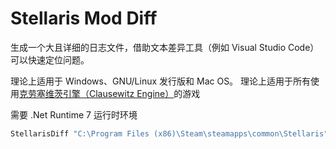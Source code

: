# Stellaris Mod Diff

生成一个大且详细的日志文件，借助文本差异工具（例如 Visual Studio Code）可以快速定位问题。

理论上适用于 Windows、GNU/Linux 发行版和 Mac OS。
理论上适用于所有使用[克劳塞维茨引擎（Clausewitz Engine）](https://wikipedia.org/wiki/Clausewitz_Engine)的游戏

需要 .Net Runtime 7 运行时环境

```powershell
StellarisDiff "C:\Program Files (x86)\Steam\steamapps\common\Stellaris"
```

